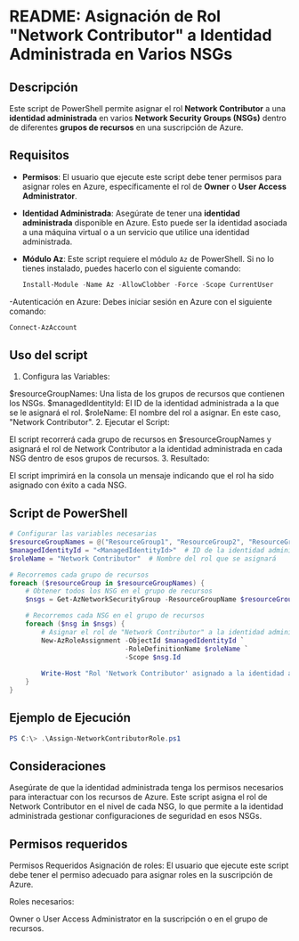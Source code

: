# **README: Asignación de Rol "Network Contributor" a Identidad Administrada en Varios NSGs**

## **Descripción**
Este script de PowerShell permite asignar el rol **Network Contributor** a una **identidad administrada** en varios **Network Security Groups (NSGs)** dentro de diferentes **grupos de recursos** en una suscripción de Azure.

## **Requisitos**
- **Permisos**: El usuario que ejecute este script debe tener permisos para asignar roles en Azure, específicamente el rol de **Owner** o **User Access Administrator**.
- **Identidad Administrada**: Asegúrate de tener una **identidad administrada** disponible en Azure. Esto puede ser la identidad asociada a una máquina virtual o a un servicio que utilice una identidad administrada.
- **Módulo Az**: Este script requiere el módulo `Az` de PowerShell. Si no lo tienes instalado, puedes hacerlo con el siguiente comando:
  
  ```powershell
  Install-Module -Name Az -AllowClobber -Force -Scope CurrentUser

-Autenticación en Azure: Debes iniciar sesión en Azure con el siguiente comando:
```powershell
Connect-AzAccount
```

## **Uso del script**
1. Configura las Variables:

$resourceGroupNames: Una lista de los grupos de recursos que contienen los NSGs.
$managedIdentityId: El ID de la identidad administrada a la que se le asignará el rol.
$roleName: El nombre del rol a asignar. En este caso, "Network Contributor".
2. Ejecutar el Script:

El script recorrerá cada grupo de recursos en $resourceGroupNames y asignará el rol de Network Contributor a la identidad administrada en cada NSG dentro de esos grupos de recursos.
3. Resultado:

El script imprimirá en la consola un mensaje indicando que el rol ha sido asignado con éxito a cada NSG.

## Script de PowerShell
```powershell
# Configurar las variables necesarias
$resourceGroupNames = @("ResourceGroup1", "ResourceGroup2", "ResourceGroup3")  # Nombres de los grupos de recursos
$managedIdentityId = "<ManagedIdentityId>"  # ID de la identidad administrada
$roleName = "Network Contributor"  # Nombre del rol que se asignará

# Recorremos cada grupo de recursos
foreach ($resourceGroup in $resourceGroupNames) {
    # Obtener todos los NSG en el grupo de recursos
    $nsgs = Get-AzNetworkSecurityGroup -ResourceGroupName $resourceGroup

    # Recorremos cada NSG en el grupo de recursos
    foreach ($nsg in $nsgs) {
        # Asignar el rol de "Network Contributor" a la identidad administrada para el NSG
        New-AzRoleAssignment -ObjectId $managedIdentityId `
                             -RoleDefinitionName $roleName `
                             -Scope $nsg.Id
        
        Write-Host "Rol 'Network Contributor' asignado a la identidad administrada en NSG: $($nsg.Name) en el grupo de recursos: $resourceGroup" -ForegroundColor Green
    }
}
```
## Ejemplo de Ejecución
```powershell
PS C:\> .\Assign-NetworkContributorRole.ps1
```
## Consideraciones
Asegúrate de que la identidad administrada tenga los permisos necesarios para interactuar con los recursos de Azure.
Este script asigna el rol de Network Contributor en el nivel de cada NSG, lo que permite a la identidad administrada gestionar configuraciones de seguridad en esos NSGs.
## Permisos requeridos
Permisos Requeridos
Asignación de roles: El usuario que ejecute este script debe tener el permiso adecuado para asignar roles en la suscripción de Azure.

Roles necesarios:

Owner o User Access Administrator en la suscripción o en el grupo de recursos.